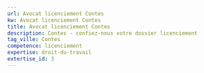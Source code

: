 ```yaml
---
url: Avocat licenciement Contes
kw: Avocat licenciement Contes
title: Avocat licenciement Contes
description: Contes - confiez-nous votre dossier licenciement
tag_ville: Contes
competence: licenciement
expertise: droit-du-travail
extertise_id: 3
---
```

